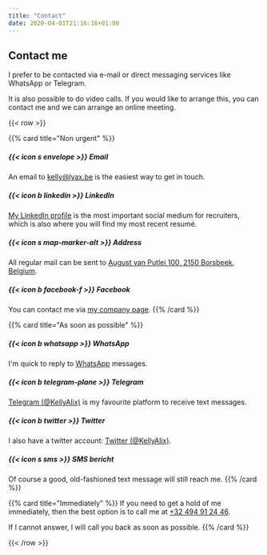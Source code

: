 ```yaml
---
title: "Contact"
date: 2020-04-01T21:16:16+01:00
---
```


## Contact me

I prefer to be contacted via e-mail or direct messaging services like WhatsApp or Telegram.

It is also possible to do video calls. If you would like to arrange this, you can contact me and we can arrange an online meeting.

{{< row >}}

{{% card title="Non urgent" %}}
##### {{< icon s envelope >}} Email
An email to [kelly@lyax.be](mailto:kelly@lyax.be) is the easiest way to get in touch.

##### {{< icon b linkedin >}} LinkedIn
[My LinkedIn profile](https://www.linkedin.com/lyax/) is the most important social medium for recruiters, which is also where you will find my most recent resumé.

##### {{< icon s map-marker-alt >}} Address
All regular mail can be sent to [August van Putlei 100, 2150 Borsbeek, Belgium](https://www.google.be/maps/place/August+van+Putlei+100,+2150+Borsbeek/).

##### {{< icon b facebook-f >}} Facebook
You can contact me via [my company page](https://www.facebook.com/LyaxBE).
{{% /card %}}

{{% card title="As soon as possible" %}}
##### {{< icon b whatsapp >}} WhatsApp
I'm quick to reply to [WhatsApp](https://web.whatsapp.com/) messages.

##### {{< icon b telegram-plane >}} Telegram
[Telegram (@KellyAlix)](https://telegram.me/KellyAlix) is my favourite platform to receive text messages.

##### {{< icon b twitter >}} Twitter
I also have a twitter account: [Twitter (@KellyAlix)](https://twitter.com/KellyAlix).

##### {{< icon s sms >}} SMS bericht
Of course a good, old-fashioned text message will still reach me.
{{% /card %}}

{{% card title="Immediately" %}}
If you need to get a hold of me immediately, then the best option is to call me at [+32 494 91 24 46](tel:+32494912446).

If I cannot answer, I will call you back as soon as possible.
{{% /card %}}

{{< /row >}}